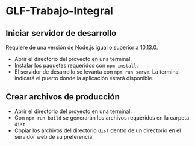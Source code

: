 # GLF-Trabajo-Integral

## Iniciar servidor de desarrollo
Requiere de una versión de Node.js igual o superior a 10.13.0.
* Abrir el directorio del proyecto en una terminal.
* Instalar los paquetes requeridos con `npm install`.
* El servidor de desarrollo se levanta con `npm run serve`. La terminal indicará el puerto donde la aplicación estará disponible.

## Crear archivos de producción
* Abrir el directorio del proyecto en una terminal.
* Con `npm run build` se generarán los archivos requeridos en la carpeta `dist`.
* Copiar los archivos del directorio `dist` dentro de un directorio en el servidor web de su preferencia.